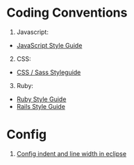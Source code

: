 # Coding Conventions

1. Javascript:  
* [JavaScript Style Guide](https://github.com/airbnb/javascript)

2. CSS:  
* [CSS / Sass Styleguide](https://github.com/airbnb/css)

3. Ruby:  
* [Ruby Style Guide](https://github.com/bbatsov/ruby-style-guide)
* [Rails Style Guide](https://github.com/bbatsov/rails-style-guide)

# Config

1. [Config indent and line width in eclipse](https://github.com/minhbkpro/coding-conventions/blob/master/Config%20indent%20and%20line%20width%20in%20eclipse.md)
